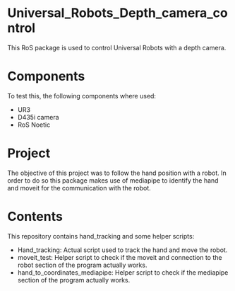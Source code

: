 # Universal_Robots_Depth_camera_control

This RoS package is used to control Universal Robots with a depth camera.

# Components

To test this, the following components where used:

- UR3
- D435i camera
- RoS Noetic

# Project

The objective of this project was to follow the hand position with a robot.
In order to do so this package makes use of mediapipe to identify the hand and moveit for the communication with the robot.

# Contents
This repository contains hand_tracking and some helper scripts:
- Hand_tracking: Actual script used to track the hand and move the robot.
- moveit_test: Helper script to check if the moveit and connection to the robot section of the program actually works.
- hand_to_coordinates_mediapipe: Helper script to check if the mediapipe section of the program actually works.
